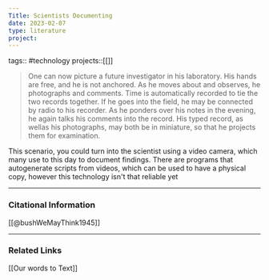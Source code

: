 ```yaml
---
Title: Scientists Documenting
date: 2023-02-07
type: literature
project:
---
```

tags:: #technology
projects::[[]]

> One can now picture a future investigator in his laboratory. His hands are free, and he is not anchored. As he moves about and observes, he photographs and comments. Time is automatically recorded to tie the two records together. If he goes into the field, he may be connected by radio to his recorder. As he ponders over his notes in the evening, he again talks his comments into the record. His typed record, as wellas his photographs, may both be in miniature, so that he projects them for examination.

This scenario, you could turn into the scientist using a video camera, which many use to this day to document findings. There are programs that autogenerate scripts from videos, which can be used to have a physical copy, however this technology isn't that reliable yet

---
### Citational Information

[[@bushWeMayThink1945]]

---

### Related Links

[[Our words to Text]]
